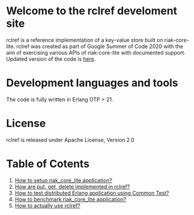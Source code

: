 # Welcome to the rclref develoment site
rclref is a reference implementation of a key-value store built on riak-core-lite.
rclref was created as part of Google Summer of Code 2020 with the aim of exercising various APIs of riak-core-lite with documented support.
Updated version of the code is [here](https://github.com/wattlebirdaz/rclref).

# Development languages and tools
The code is fully written in Erlang OTP > 21.

# License
rclref is released under Apache License, Version 2.0

# Table of Cotents

1. [How to setup riak_core_lite application?](setup.md)
2. [How are put, get, delete implemented in rclref?](put_get_delete.md)
3. [How to test distributed Erlang application using Common Test?](test.md)
4. [How to benchmark riak_core_lite application?](benchmark.md)
5. [How to actually use rclref?](usage.md)

